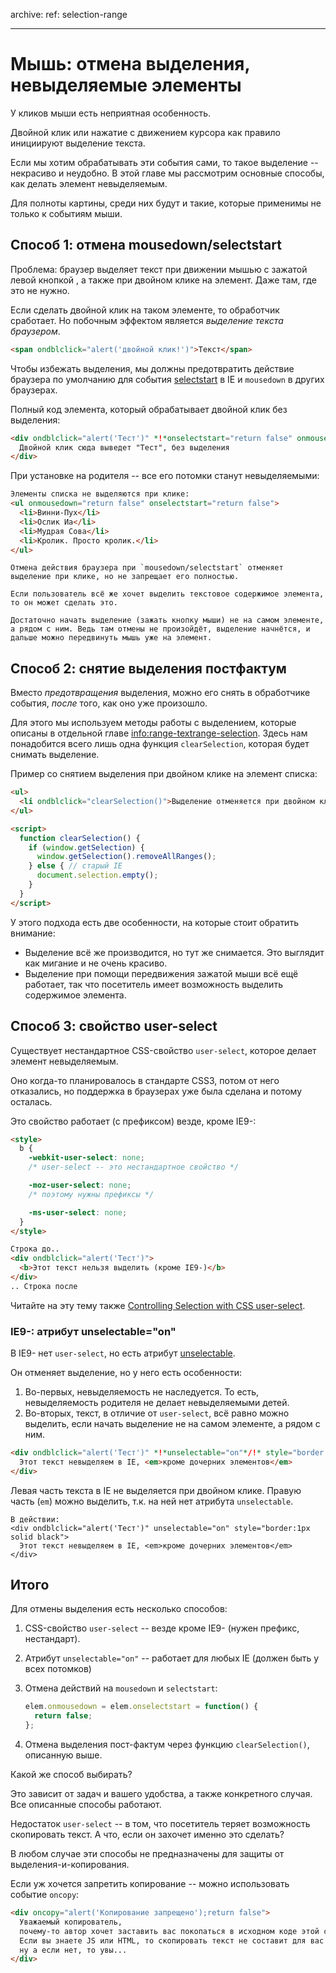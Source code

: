 archive:
  ref: selection-range

---

# Мышь: отмена выделения, невыделяемые элементы

У кликов мыши есть неприятная особенность.

Двойной клик или нажатие с движением курсора как правило инициируют выделение текста.

Если мы хотим обрабатывать эти события сами, то такое выделение -- некрасиво и неудобно. В этой главе мы рассмотрим основные способы, как делать элемент невыделяемым.

Для полноты картины, среди них будут и такие, которые применимы не только к событиям мыши.

## Способ 1: отмена mousedown/selectstart

Проблема: браузер выделяет текст при движении мышью с зажатой левой кнопкой , а также при двойном клике на элемент. Даже там, где это не нужно.

Если сделать двойной клик на таком элементе, то обработчик сработает. Но побочным эффектом является *выделение текста браузером*.

```html autorun height=60
<span ondblclick="alert('двойной клик!')">Текст</span>
```

Чтобы избежать выделения, мы должны предотвратить действие браузера по умолчанию для события [selectstart](https://developer.mozilla.org/en-US/docs/Web/API/Document/selectstart_event) в IE и `mousedown` в других браузерах.

Полный код элемента, который обрабатывает двойной клик без выделения:

```html autorun height=60
<div ondblclick="alert('Тест')" *!*onselectstart="return false" onmousedown="return false"*/!*>
  Двойной клик сюда выведет "Тест", без выделения
</div>
```

При установке на родителя -- все его потомки станут невыделяемыми:

```html autorun height=140
Элементы списка не выделяются при клике:
<ul onmousedown="return false" onselectstart="return false">
  <li>Винни-Пух</li>
  <li>Ослик Иа</li>
  <li>Мудрая Сова</li>
  <li>Кролик. Просто кролик.</li>
</ul>
```

```smart header="Выделение, всё же, возможно"
Отмена действия браузера при `mousedown/selectstart` отменяет выделение при клике, но не запрещает его полностью.

Если пользователь всё же хочет выделить текстовое содержимое элемента, то он может сделать это.

Достаточно начать выделение (зажать кнопку мыши) не на самом элементе, а рядом с ним. Ведь там отмены не произойдёт, выделение начнётся, и дальше можно передвинуть мышь уже на элемент.
```

## Способ 2: снятие выделения постфактум

Вместо *предотвращения* выделения, можно его снять в обработчике события, *после* того, как оно уже произошло.

Для этого мы используем методы работы с выделением, которые описаны в отдельной главе <info:range-textrange-selection>. Здесь нам понадобится всего лишь одна функция `clearSelection`, которая будет снимать выделение.

Пример со снятием выделения при двойном клике на элемент списка:

```html autorun height=60
<ul>
  <li ondblclick="clearSelection()">Выделение отменяется при двойном клике.</li>
</ul>

<script>
  function clearSelection() {
    if (window.getSelection) {
      window.getSelection().removeAllRanges();
    } else { // старый IE
      document.selection.empty();
    }
  }
</script>
```

У этого подхода есть две особенности, на которые стоит обратить внимание:

- Выделение всё же производится, но тут же снимается. Это выглядит как мигание и не очень красиво.
- Выделение при помощи передвижения зажатой мыши всё ещё работает, так что посетитель имеет возможность выделить содержимое элемента.

## Способ 3: свойство user-select

Существует нестандартное CSS-свойство `user-select`, которое делает элемент невыделяемым.

Оно когда-то планировалось в стандарте CSS3, потом от него отказались, но поддержка в браузерах уже была сделана и потому осталась.

Это свойство работает (с префиксом) везде, кроме IE9-:

```html autorun height=auto
<style>
  b {
    -webkit-user-select: none;
    /* user-select -- это нестандартное свойство */

    -moz-user-select: none;
    /* поэтому нужны префиксы */

    -ms-user-select: none;
  }
</style>

Строка до..
<div ondblclick="alert('Тест')">
  <b>Этот текст нельзя выделить (кроме IE9-)</b>
</div>
.. Строка после
```

Читайте на эту тему также [Controlling Selection with CSS user-select](http://blogs.msdn.com/b/ie/archive/2012/01/11/controlling-selection-with-css-user-select.aspx).

### IE9-: атрибут unselectable="on"

В IE9- нет `user-select`, но есть атрибут [unselectable](http://msdn.microsoft.com/en-us/library/ms534706%28v=vs.85%29.aspx).

Он отменяет выделение, но у него есть особенности:

1. Во-первых, невыделяемость не наследуется. То есть, невыделяемость родителя не делает невыделяемыми детей.
2. Во-вторых, текст, в отличие от `user-select`, всё равно можно выделить, если начать выделение не на самом элементе, а рядом с ним.

```html
<div ondblclick="alert('Тест')" *!*unselectable="on"*/!* style="border:1px solid black">
  Этот текст невыделяем в IE, <em>кроме дочерних элементов</em>
</div>
```

Левая часть текста в IE не выделяется при двойном клике. Правую часть (`em`) можно выделить, т.к. на ней нет атрибута `unselectable`.

```online
В действии:
<div ondblclick="alert('Тест')" unselectable="on" style="border:1px solid black">
  Этот текст невыделяем в IE, <em>кроме дочерних элементов</em>
</div>
```

## Итого

Для отмены выделения есть несколько способов:

1. CSS-свойство `user-select` -- везде кроме IE9- (нужен префикс, нестандарт).
2. Атрибут `unselectable="on"` -- работает для любых IE (должен быть у всех потомков)
3. Отмена действий на `mousedown` и `selectstart`:

    ```js
    elem.onmousedown = elem.onselectstart = function() {
      return false;
    };
    ```
4. Отмена выделения пост-фактум через функцию `clearSelection()`, описанную выше.

Какой же способ выбирать?

Это зависит от задач и вашего удобства, а также конкретного случая. Все описанные способы работают.

Недостаток `user-select` -- в том, что посетитель теряет возможность скопировать текст. А что, если он захочет именно это сделать?

В любом случае эти способы не предназначены для защиты от выделения-и-копирования.

Если уж хочется запретить копирование -- можно использовать событие `oncopy`:

```html autorun height=80 no-beautify
<div oncopy="alert('Копирование запрещено');return false">
  Уважаемый копирователь,
  почему-то автор хочет заставить вас покопаться в исходном коде этой страницы.
  Если вы знаете JS или HTML, то скопировать текст не составит для вас проблемы,
  ну а если нет, то увы...
</div>
```

